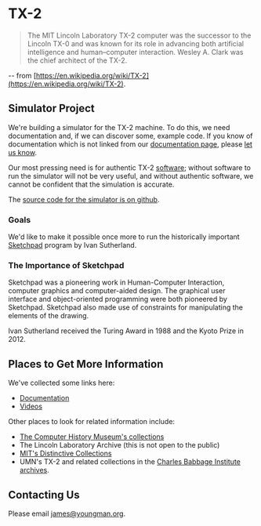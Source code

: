 # TX-2

> The MIT Lincoln Laboratory TX-2 computer was the successor to the
> Lincoln TX-0 and was known for its role in advancing both artificial
> intelligence and human–computer interaction. Wesley A. Clark was the
> chief architect of the TX-2.

-- from [https://en.wikipedia.org/wiki/TX-2](https://en.wikipedia.org/wiki/TX-2).

## Simulator Project

We're building a simulator for the TX-2 machine.  To do this, we need
documentation and, if we can discover some, example code.  If you know
of documentation which is not linked from our [documentation
page](documentation.md), please [let us know](#contacting-us).

Our most pressing need is for authentic TX-2 [software](software.md);
without software to run the simulator will not be very useful, and
without authentic software, we cannot be confident that the simulation
is accurate.

The [source code for the simulator is on
github](https://github.com/TX-2/TX-2-simulator).

### Goals

We'd like to make it possible once more to run the historically
important [Sketchpad](https://en.wikipedia.org/wiki/Sketchpad) program
by Ivan Sutherland.

### The Importance of Sketchpad

Sketchpad was a pioneering work in Human-Computer Interaction,
computer graphics and computer-aided design.  The graphical user
interface and object-oriented programming were both pioneered by
Sketchpad.  Sketchpad also made use of constraints for manipulating
the elements of the drawing.

Ivan Sutherland received the Turing Award in 1988 and the Kyoto Prize
in 2012.

## Places to Get More Information

We've collected some links here:

- [Documentation](documentation.md)
- [Videos](videos.md)

Other places to look for related information include:

- [The Computer History Museum's collections](https://www.computerhistory.org/collections/catalog/)
- The Lincoln Laboratory Archive (this is not open to the public)
- [MIT's Distinctive Collections](https://libraries.mit.edu/distinctive-collections/)
- UMN's TX-2 and related collections in the [Charles Babbage Institute archives](https://archives.lib.umn.edu/repositories/3).

## Contacting Us

Please email [james@youngman.org](mailto:james@youngman.org).
